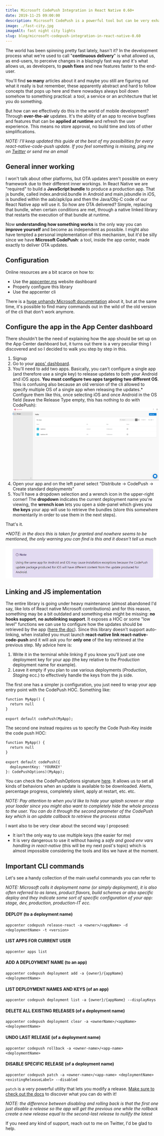 ```yaml
---
title: Microsoft CodePush Integration in React Native 0.60+
date: 2019-11-25 09:00:00
description: Microsoft CodePush is a powerful tool but can be very exhausting to configure. Let's cycle over the necessary details
image: ./fast-city.jpg
imageAlt: fast night city lights
slug: blog/microsoft-codepush-integration-in-react-native-0.60
---
```


The world has been spinning pretty fast lately, hasn't it?
In the development process what we're used to call "**continuous delivery**" is what allowed us, as end-users, to perceive changes in a blazingly fast way and it's what allows us, as developers, to **push fixes** and new features faster to the end-user.

You'll find **so many** articles about it and maybe you still are figuring out what it really is but remember, these apparently abstract and hard to follow concepts that pops up here and there nowadays always boil down somehow to something practical: a tool, a service or an architecture that let you do something.

But how can we effectively do this in the world of mobile development? Through **over-the-air** updates.
It's the ability of an app to receive bugfixes and features that can be **applied at runtime** and refresh the user experience. This means no store approval, no build time and lots of other simplifications.

_NOTE: I'll keep updated this guide at the best of my possibilities for every react-native-code-push update. If you feel something is missing, ping me on [Twitter](https://twitter.com/giacomocerquone) or send me an email_

## General inner working

I won't talk about other platforms, but OTA updates aren't possible on every framework due to their different inner workings.
In React Native we are "required" to build a **JavaScript bundle** to produce a production app. That js bundle, called index.android.bundle in Android and main.jsbundle in iOS, is bundled within the aab/apk/ipa and then the Java/Obj-C code of our React Native app will use it.
So how are OTA delivered? Simple, replacing that bundle, when certain conditions are met, through a native linked library that restarts the execution of that bundle at runtime.

Now **understanding how something works** is the only way you can **improve yourself** and become as independent as possible. I might also have tempted a personal implementation of this mechanism, but it'd be silly since we have **Microsoft CodePush**: a tool, inside the app center, made exactly to deliver OTA updates.

## Configuration

Online resources are a bit scarce on how to:

- Use the [appcenter.ms](http://appcenter.ms/apps) website dashboard
- Properly configure this library
- Use the appcenter cli

There is a [huge unhandy Microsoft documentation](https://docs.microsoft.com/en-us/appcenter/) about it, but at the same time, it's possible to find many commands out in the wild of the old version of the cli that don't work anymore.

## Configure the app in the App Center dashboard

There shouldn't be the need of explaining how the app should be set up on the App Center dashboard but, it turns out there is a very peculiar thing I discovered and so I decided to walk you step by step in this.

1. Signup
2. Go to your [apps' dashboard](https://appcenter.ms/apps).
3. You'll need to add two apps.  Basically, you can't configure a single app (and therefore use a single key) to release updates to both your Android and iOS apps. **You must configure two apps targeting two different OS**. This is confusing also because an old version of the cli allowed to specify multiple OS of a single app when releasing the updates.*
Configure them like this, once selecting iOS and once Android in the OS field (leave the Release Type empty, this has nothing to do with CodePush):
![Add app in App Center](./step.png)
4. Open your app and on the left panel select "Distribute -> CodePush -> Create standard deployments"
5. You'll have a dropdown selection and a wrench icon in the upper-right corner!
The **dropdown** indicates the current deployment name you're viewing, the **wrench icon** lets you open a side-panel which gives you **the keys** your app will use to retrieve the bundles (store this somewhere momentarily in order to use them in the next steps).

That's it.

_*NOTE: in the docs this is taken for granted and nowhere seems to be mentioned, the only warning you can find is this and it doesn't tell us much_

![App Center Warning](./appcenter-warning.jpg)

## Linking and JS implementation

The entire library is going under heavy maintenance (almost abandoned I'd say, like lots of React native Microsoft contributions) and for this reason, something may be a bit outdated and something else might be missing: **no hooks support**, **no autolinking support**.
It exposes a HOC or some "low level" functions we can use to configure how the updates should be retrieved by the app ([here the doc](https://github.com/microsoft/react-native-code-push/blob/master/docs/api-js.md)).
Since this library doesn't support auto-linking, when installed you must launch **react-native link react-native-code-push** and it will ask you for **only one** of the key retrieved at the previous step.
My advice here is:

1. Write it in the terminal while linking if you know you'll just use one deployment key for your app (the key relative to the _Production_ deployment name for example).
2. Leave it empty if you plan to use various deployments (_Production_, _Staging_ ecc.) to effectively handle the keys from the js side.

The first one has a simpler js configuration, you just need to wrap your app entry point with the CodePush HOC. Something like:

```JSX
function MyApp() {
  return null
}

export default codePush(MyApp);
```

The second one instead requires us to specify the Code Push-Key inside the code push HOC:

```JSX
function MyApp() {
  return null
}

export default codePush({
  deploymentKey: 'YOURKEY'
}: CodePushOptions)(MyApp);
```

You can check the CodePushOptions signature [here](https://github.com/microsoft/react-native-code-push/blob/master/docs/api-js.md#codepushoptions). It allows us to set all kinds of behaviors when an update is available to be downloaded. Alerts, percentage progress, completely silent, apply at restart, etc. etc.

_NOTE: Pay attention to when you'd like to hide your splash screen or stop your loader since you might also want to completely hide the whole process to the user. You can do it through the second parameter of the CodePush key which is an update callback to retrieve the process status_

I want also to be very clear about the second way I proposed:

- It isn't the only way to use multiple keys (the easier for me)
- It is very dangerous to use it without having a _safe and good env vars handling in react-native_ (this will be my next post's topic) which is almost impossible considering the tools and libs we have at the moment.

## Important CLI commands

Let's see a handy collection of the main useful commands you can refer to <br/>

_NOTE: Microsoft calls it deployment name (or simply deployment), it is also often referred to as lanes, product flavors, build schemes or also specific deploy and they indicate some sort of specific configuration of your app: stage, dev, production, production-IT ecc._

#### DEPLOY (to a deployment name)

```
appcenter codepush release-react -a <owner>/<appName> -d <deploymentName> -t <version>
```

#### LIST APPS FOR CURRENT USER

```
appcenter apps list
```

#### ADD A DEPLOYMENT NAME (to an app)

```
appcenter codepush deployment add -a {owner}/{appName} <deploymentName>
```

#### LIST DEPLOYMENT NAMES AND KEYS (of an app)

```
appcenter codepush deployment list -a {owner}/{appName} --displayKeys
```

#### DELETE ALL EXISTING RELEASES (of a deployment name)

```
appcenter codepush deployment clear -a <ownerName>/<appName> <deploymentName>
```

#### UNDO LAST RELEASE (of a deployment name)

```
appcenter codepush rollback -a <owner-name>/<app-name> <deploymentName>
```

#### DISABLE SPECIFIC RELEASE (of a deployment name)

```
appcenter codepush patch -a <owner-name>/<app-name> <deploymentName> <existingReleaseLabel> --disabled
```

`patch` is a very powerful utility that lets you modify a release. [Make sure to check out the docs](https://docs.microsoft.com/en-us/appcenter/distribution/codepush/cli#patching-update-metadata) to discover what you can do with it!

_NOTE: the difference between disabling and rolling back is that the first one just disable a release so the app will get the previous one while the rollback create a new release equal to the second-last release to nullify the latest_

If you need any kind of support, reach out to me on Twitter, I'd be glad to help.

